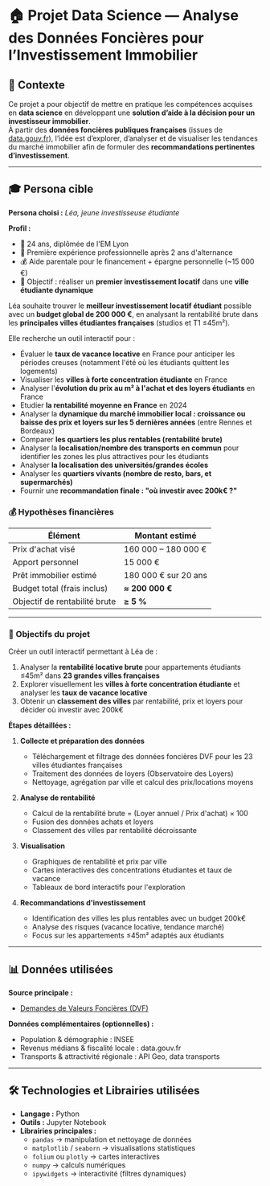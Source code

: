 # 🏠 Projet Data Science — Analyse des Données Foncières pour l’Investissement Immobilier

## 🎯 Contexte

Ce projet a pour objectif de mettre en pratique les compétences acquises en **data science** en développant une **solution d’aide à la décision pour un investisseur immobilier**.  
À partir des **données foncières publiques françaises** (issues de [data.gouv.fr](https://www.data.gouv.fr)), l’idée est d’explorer, d’analyser et de visualiser les tendances du marché immobilier afin de formuler des **recommandations pertinentes d’investissement**.

---

## 🎓 Persona cible

**Persona choisi :** *Léa, jeune investisseuse étudiante*

**Profil :**
- 👩 24 ans, diplômée de l'EM Lyon
- 💼 Première expérience professionnelle après 2 ans d'alternance
- 💰 Aide parentale pour le financement + épargne personnelle (~15 000 €)
- 🎯 Objectif : réaliser un **premier investissement locatif** dans une **ville étudiante dynamique**

Léa souhaite trouver le **meilleur investissement locatif étudiant** possible avec un **budget global de 200 000 €**, en analysant la rentabilité brute dans les **principales villes étudiantes françaises** (studios et T1 ≤45m²).

Elle recherche un outil interactif pour :
- Évaluer le **taux de vacance locative** en France pour anticiper les périodes creuses (notamment l'été où les étudiants quittent les logements)
- Visualiser les **villes à forte concentration étudiante** en France
- Analyser l'**évolution du prix au m² à l'achat et des loyers étudiants** en France
- Etudier **la rentabilité moyenne en France** en 2024
- Analyser la **dynamique du marché immobilier local : croissance ou baisse des prix et loyers sur les 5 dernières années** (entre Rennes et Bordeaux)
- Comparer **les quartiers les plus rentables (rentabilité brute)**
- Analyser la **localisation/nombre des transports en commun** pour identifier les zones les plus attractives pour les étudiants
- Analyser **la localisation des universités/grandes écoles**
- Analyser les **quartiers vivants (nombre de resto, bars, et supermarchés)**
- Fournir une **recommandation finale : "où investir avec 200k€ ?"**

### 💰 Hypothèses financières

| Élément | Montant estimé |
|----------|----------------|
| Prix d'achat visé | 160 000 – 180 000 € |
| Apport personnel | 15 000 € |
| Prêt immobilier estimé | 180 000 € sur 20 ans |
| Budget total (frais inclus) | **≈ 200 000 €** |
| Objectif de rentabilité brute | **≥ 5 %** |

---

### 🧭 Objectifs du projet

Créer un outil interactif permettant à Léa de :

1. Analyser la **rentabilité locative brute** pour appartements étudiants ≤45m² dans **23 grandes villes françaises**
2. Explorer visuellement les **villes à forte concentration étudiante** et analyser les **taux de vacance locative**
3. Obtenir un **classement des villes** par rentabilité, prix et loyers pour décider où investir avec 200k€

**Étapes détaillées :**

1. **Collecte et préparation des données**
   - Téléchargement et filtrage des données foncières DVF pour les 23 villes étudiantes françaises
   - Traitement des données de loyers (Observatoire des Loyers)
   - Nettoyage, agrégation par ville et calcul des prix/locations moyens

2. **Analyse de rentabilité**
   - Calcul de la rentabilité brute = (Loyer annuel / Prix d'achat) × 100
   - Fusion des données achats et loyers
   - Classement des villes par rentabilité décroissante

3. **Visualisation**
   - Graphiques de rentabilité et prix par ville
   - Cartes interactives des concentrations étudiantes et taux de vacance
   - Tableaux de bord interactifs pour l'exploration

4. **Recommandations d'investissement**
   - Identification des villes les plus rentables avec un budget 200k€
   - Analyse des risques (vacance locative, tendance marché)
   - Focus sur les appartements ≤45m² adaptés aux étudiants

---

## 📊 Données utilisées

**Source principale :**  
- [Demandes de Valeurs Foncières (DVF)](https://www.data.gouv.fr/fr/datasets/demandes-de-valeurs-foncieres/)

**Données complémentaires (optionnelles) :**
- Population & démographie : INSEE  
- Revenus médians & fiscalité locale : data.gouv.fr  
- Transports & attractivité régionale : API Geo, data transports  

---

## 🛠️ Technologies et Librairies utilisées

- **Langage :** Python  
- **Outils :** Jupyter Notebook  
- **Librairies principales :**
  - `pandas` → manipulation et nettoyage de données  
  - `matplotlib` / `seaborn` → visualisations statistiques  
  - `folium` ou `plotly` → cartes interactives  
  - `numpy` → calculs numériques  
  - `ipywidgets` → interactivité (filtres dynamiques)
